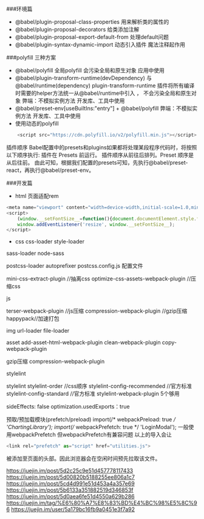 ###环境篇

* @babel/plugin-proposal-class-properties 用来解析类的属性的
* @babel/plugin-proposal-decorators 给类添加注解
* @babel/plugin-proposal-export-default-from 处理default问题
* @babel/plugin-syntax-dynamic-import 动态引入插件 魔法注释起作用

###polyfill 三种方案
* @babel/polyfill  全局polyfill 会污染全局和原生对象   应用中使用
* @babel/plugin-transform-runtime(devDependency) 与 @babel/runtime(dependency)
   plugin-transform-runtime 插件将所有编译时需要的helper方法统一从@babel/runtime中引入 ，
   不会污染全局和原生对象 弊端：不模拟实例方法 开发库、工具中使用
* @babel/preset-env[useBuiltIns:"entry"] + @babel/polyfill 弊端：不模拟实例方法 开发库、工具中使用
* 使用动态的polyfill 
```js
    <script src="https://cdn.polyfill.io/v2/polyfill.min.js"></script>
```

插件顺序
Babel配置中的presets和plugins如果都将处理某段程序代码时，将按照以下顺序执行:
插件在 Presets 前运行。 插件顺序从前往后排列。Preset 顺序是从后往前。
由此可知，根据我们配置的presets可知，先执行@babel/preset-react，再执行@babel/preset-env。

###开发篇



* html 页面适配rem

```js
<meta name="viewport" content="width=device-width,initial-scale=1.0,minimum-scale=1.0,maximum-scale=1,user-scalable=no"/>
<script>
    (window.__setFontSize__=function(){document.documentElement.style.fontSize = Math.min(640, Math.max(document.documentElement.clientWidth, 320)) / 320 * 14 + 'px'})()
    window.addEventListener('resize', window.__setFontSize__);
</script>
```

* css
css-loader
style-loader

sass-loader
node-sass

postcss-loader
autoprefixer
postcss.config.js 配置文件

mini-css-extract-plugin //抽离css
optimize-css-assets-webpack-plugin //压缩css

js

terser-webpack-plugin //js压缩
compression-webpack-plugin //gzip压缩
happypack//加速打包

img
url-loader
file-loader

asset 
add-asset-html-webpack-plugin
clean-webpack-plugin
copy-webpack-plugin

gzip压缩
compression-webpack-plugin


stylelint

stylelint
stylelint-order //css顺序
stylelint-config-recommended //官方标准 
stylelint-config-standard //官方标准
stylelint-webpack-plugin
5个够用


sideEffects: false
optimization.usedExports：true


预取/预加载模块(prefetch/preload) 
import(/* webpackPreload: true */ 'ChartingLibrary');
import(/* webpackPrefetch: true */ 'LoginModal');
一般使用webpackPrefetch 但webpackPrefetch有兼容问题
以上的导入会让
```js
<link rel="prefetch" as="script" href="utilities.js">
```
被添加至页面的头部。因此浏览器会在空闲时间预先拉取该文件。


https://juejin.im/post/5d2c25c9e51d457778117433
https://juejin.im/post/5d00820b5188255ee806a1c7
https://juejin.im/post/5cd4d991e51d453a4a357e69
https://juejin.im/post/5b6133a351882519d346853f
https://juejin.im/post/5d0aea6fe51d4550a629b286
https://juejin.im/tag/%E6%80%A7%E8%83%BD%E4%BC%98%E5%8C%96
https://juejin.im/user/5a179bc16fb9a0451e3f7a92